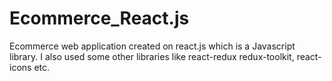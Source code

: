 # Ecommerce_React.js
Ecommerce web application created on react.js which is a Javascript library. I also used some other libraries like react-redux redux-toolkit, react-icons etc.

